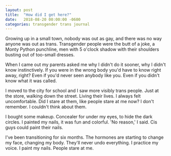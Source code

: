 ```yaml
---
layout: post
title:  "How did I get here?"
date:   2018-08-20 00:00:00 -0600
categories: transgender trans journal
---
```


Growing up in a small town, nobody was out as gay, and there was no way anyone was out as trans.
Transgender people were the butt of a joke, a Monty Python punchline,
men with 5 o'clock shadow with their shoulders busting out of too-small dresses.

When I came out my parents asked me why I didn't do it sooner, why I didn't know instinctively.
If you were in the wrong body you'd have to know right away, right?
Even if you'd never seen anybody like you. Even if you didn't know what it was called.

I moved to the city for school and I saw more visibly trans people.
Just at the store, walking down the street. Living their lives.
I always felt uncomfortable. Did I stare at them, like people stare at me now?
I don't remember. I couldn't think about them.

I bought some makeup. Concealer for under my eyes, to hide the dark circles.
I painted my nails, it was fun and colorful. 'No reason,' I said.
Cis guys could paint their nails.

I've been transitioning for six months. The hormones are starting to change my face,
changing my body. They'll never undo everything. I practice my voice. I paint my nails.
People stare at me.